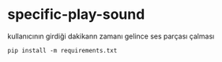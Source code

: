 # specific-play-sound
 kullanıcının girdiği dakikann zamanı gelince ses parçası çalması

`pip install -m requirements.txt`
